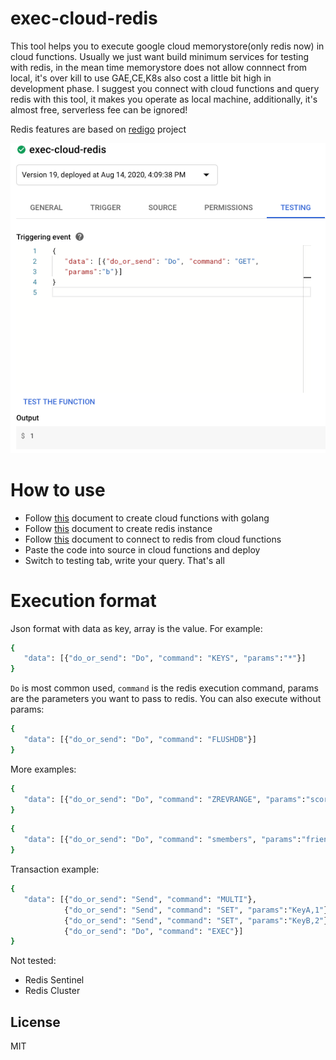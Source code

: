 # exec-cloud-redis

This tool helps you to execute google cloud memorystore(only redis now) in cloud functions.
Usually we just want build minimum services for testing with redis, in the mean time memorystore  does not allow connnect from local, it's over kill to use GAE,CE,K8s also cost a little bit high in development phase. I suggest you connect with cloud functions and query redis with this tool, it makes you operate as local machine, additionally, it's almost free, serverless fee can be ignored!

Redis features are based on [redigo](https://github.com/gomodule/redigo) project

![image](https://github.com/AktskJerry/exec-cloud-memorystore/blob/master/example.png)

# How to use

  - Follow [this](https://cloud.google.com/functions/docs/first-go) document to create cloud functions with golang
  - Follow [this](https://cloud.google.com/memorystore/docs/redis/creating-managing-instances?hl=zh-tw) document to create redis instance
  - Follow [this](https://cloud.google.com/memorystore/docs/redis/connect-redis-instance-functions) document to connect to redis from cloud functions
  - Paste the code into source in cloud functions and deploy
  - Switch to testing tab, write your query. That's all

# Execution format
Json format with data as key, array is the value.
For example:
```sh
{ 
   "data": [{"do_or_send": "Do", "command": "KEYS", "params":"*"}]
}
```
`Do` is most common used, `command` is the redis execution command, params are the parameters you want to pass to redis. You can also execute without params:
```sh
{ 
   "data": [{"do_or_send": "Do", "command": "FLUSHDB"}]
}
```
More examples:
```sh
{ 
   "data": [{"do_or_send": "Do", "command": "ZREVRANGE", "params":"score,0,-1,withscores"}]
}
```
```sh
{ 
   "data": [{"do_or_send": "Do", "command": "smembers", "params":"friends:12345"}]
}
```
Transaction example:
```sh
{ 
   "data": [{"do_or_send": "Send", "command": "MULTI"},
            {"do_or_send": "Send", "command": "SET", "params":"KeyA,1"},
            {"do_or_send": "Send", "command": "SET", "params":"KeyB,2"},
            {"do_or_send": "Do", "command": "EXEC"}]
}
```

Not tested:
  - Redis Sentinel
  - Redis Cluster

License
----

MIT
